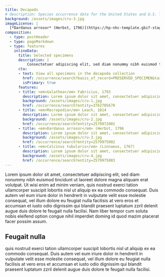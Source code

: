 ```yaml
---
title: Decapods
# description: Species occurrence data for the United States and U.S. Territories.
background: /assets/images/cru-3.jpg
imageLicense: |
  [*Dardanus arrosor* (Herbst, 1796)](https://hp-nhc-template.gbif-staging.org/occurrence/search?entity=2579975002) Collected in France by Duris Z. licensed under [CC-BY-4.0](http://creativecommons.org/licenses/by-nc-nd/4.0)
composition:
  - type: postHeader
  - type: pageMarkdown
  - type: features
    inlineData:
      title: Selected specimens
      description: |
          Consectetuer adipiscing elit, sed diam nonummy nibh euismod tincidunt ut laoreet dolore magna aliquam erat volutpat. 
      cta:
      - text: View all specimens in the decapoda collection
        href: /occurrence/search?basis_of_record=PRESERVED_SPECIMEN&taxon_key=50
        isPrimary: true
      features: 
      - title: <em>Galathea</em> Fabricius, 1793
        description: Lorem ipsum dolor sit amet, consectetuer adipiscing elit, sed diam nonummy nibh euismod.
        background: /assets/images/cru-1.jpg 
        href: /occurrence/search?entity=3762705670
      - title: <em>Macropodia</em> Leach, 1814
        description: Lorem ipsum dolor sit amet, consectetuer adipiscing elit, sed diam nonummy nibh euismod.
        background: /assets/images/cru-2.jpg
        href: /occurrence/search?entity=2579972001
      - title: <em>Dardanus arrosor</em> (Herbst, 1796
        description: Lorem ipsum dolor sit amet, consectetuer adipiscing elit, sed diam nonummy nibh euismod.
        background: /assets/images/cru-3.jpg
        href: /occurrence/search?entity=2579975002
      - title: <em>Calcinus tubularis</em> (Linnaeus, 1767)
        description: Lorem ipsum dolor sit amet, consectetuer adipiscing elit, sed diam nonummy nibh euismod.
        background: /assets/images/cru-4.jpg
        href: /occurrence/search?entity=2579975003
---
```


Lorem ipsum dolor sit amet, consectetuer adipiscing elit, sed diam nonummy nibh euismod tincidunt ut laoreet dolore magna aliquam erat volutpat. Ut wisi enim ad minim veniam, quis nostrud exerci tation ullamcorper suscipit lobortis nisl ut aliquip ex ea commodo consequat. Duis autem vel eum iriure dolor in hendrerit in vulputate velit esse molestie consequat, vel illum dolore eu feugiat nulla facilisis at vero eros et accumsan et iusto odio dignissim qui blandit praesent luptatum zzril delenit augue duis dolore te feugait nulla facilisi. Nam liber tempor cum soluta nobis eleifend option congue nihil imperdiet doming id quod mazim placerat facer possim assum. 

## Feugait nulla
quis nostrud exerci tation ullamcorper suscipit lobortis nisl ut aliquip ex ea commodo consequat. Duis autem vel eum iriure dolor in hendrerit in vulputate velit esse molestie consequat, vel illum dolore eu feugiat nulla facilisis at vero eros et accumsan et iusto odio dignissim qui blandit praesent luptatum zzril delenit augue duis dolore te feugait nulla facilisi.
